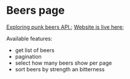 # Beers page
[Exploring punk beers API.](https://punkapi.com/);
[Website is live here](https://danleks.github.io/beers-page/);

Available features:
 - get list of beers
 - pagination
 - select how many beers show per page
 - sort beers by strength an bitterness

 